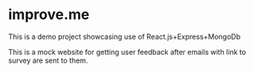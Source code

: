 # improve.me
This is a demo project showcasing use of React.js+Express+MongoDb

This is a mock website for getting user feedback after emails with link to survey are sent to them.
